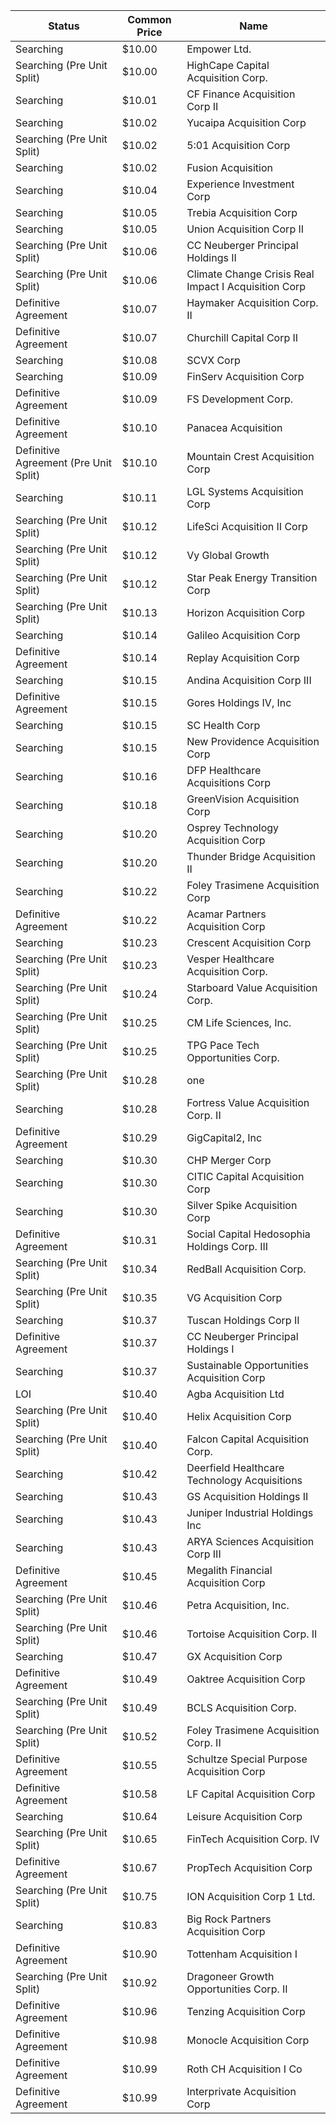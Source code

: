 Status                                | Common Price  | Name                                                
------------------------------------- | ------------- | ----------------------------------------------------
Searching                             | $10.00        | Empower Ltd.                                        
Searching (Pre Unit Split)            | $10.00        | HighCape Capital Acquisition Corp.                  
Searching                             | $10.01        | CF Finance Acquisition Corp II                      
Searching                             | $10.02        | Yucaipa Acquisition Corp                            
Searching (Pre Unit Split)            | $10.02        | 5:01 Acquisition Corp                               
Searching                             | $10.02        | Fusion Acquisition                                  
Searching                             | $10.04        | Experience Investment Corp                          
Searching                             | $10.05        | Trebia Acquisition Corp                             
Searching                             | $10.05        | Union Acquisition Corp II                           
Searching (Pre Unit Split)            | $10.06        | CC Neuberger Principal Holdings II                  
Searching (Pre Unit Split)            | $10.06        | Climate Change Crisis Real Impact I Acquisition Corp
Definitive Agreement                  | $10.07        | Haymaker Acquisition Corp. II                       
Definitive Agreement                  | $10.07        | Churchill Capital Corp II                           
Searching                             | $10.08        | SCVX Corp                                           
Searching                             | $10.09        | FinServ Acquisition Corp                            
Definitive Agreement                  | $10.09        | FS Development Corp.                                
Definitive Agreement                  | $10.10        | Panacea Acquisition                                 
Definitive Agreement (Pre Unit Split) | $10.10        | Mountain Crest Acquisition Corp                     
Searching                             | $10.11        | LGL Systems Acquisition Corp                        
Searching (Pre Unit Split)            | $10.12        | LifeSci Acquisition II Corp                         
Searching (Pre Unit Split)            | $10.12        | Vy Global Growth                                    
Searching (Pre Unit Split)            | $10.12        | Star Peak Energy Transition Corp                    
Searching (Pre Unit Split)            | $10.13        | Horizon Acquisition Corp                            
Searching                             | $10.14        | Galileo Acquisition Corp                            
Definitive Agreement                  | $10.14        | Replay Acquisition Corp                             
Searching                             | $10.15        | Andina Acquisition Corp III                         
Definitive Agreement                  | $10.15        | Gores Holdings IV, Inc                              
Searching                             | $10.15        | SC Health Corp                                      
Searching                             | $10.15        | New Providence Acquisition Corp                     
Searching                             | $10.16        | DFP Healthcare Acquisitions Corp                    
Searching                             | $10.18        | GreenVision Acquisition Corp                        
Searching                             | $10.20        | Osprey Technology Acquisition Corp                  
Searching                             | $10.20        | Thunder Bridge Acquisition II                       
Searching                             | $10.22        | Foley Trasimene Acquisition Corp                    
Definitive Agreement                  | $10.22        | Acamar Partners Acquisition Corp                    
Searching                             | $10.23        | Crescent Acquisition Corp                           
Searching (Pre Unit Split)            | $10.23        | Vesper Healthcare Acquisition Corp.                 
Searching (Pre Unit Split)            | $10.24        | Starboard Value Acquisition Corp.                   
Searching (Pre Unit Split)            | $10.25        | CM Life Sciences, Inc.                              
Searching (Pre Unit Split)            | $10.25        | TPG Pace Tech Opportunities Corp.                   
Searching (Pre Unit Split)            | $10.28        | one                                                 
Searching                             | $10.28        | Fortress Value Acquisition Corp. II                 
Definitive Agreement                  | $10.29        | GigCapital2, Inc                                    
Searching                             | $10.30        | CHP Merger Corp                                     
Searching                             | $10.30        | CITIC Capital Acquisition Corp                      
Searching                             | $10.30        | Silver Spike Acquisition Corp                       
Definitive Agreement                  | $10.31        | Social Capital Hedosophia Holdings Corp. III        
Searching (Pre Unit Split)            | $10.34        | RedBall Acquisition Corp.                           
Searching (Pre Unit Split)            | $10.35        | VG Acquisition Corp                                 
Searching                             | $10.37        | Tuscan Holdings Corp II                             
Definitive Agreement                  | $10.37        | CC Neuberger Principal Holdings I                   
Searching                             | $10.37        | Sustainable Opportunities Acquisition Corp          
LOI                                   | $10.40        | Agba Acquisition Ltd                                
Searching (Pre Unit Split)            | $10.40        | Helix Acquisition Corp                              
Searching (Pre Unit Split)            | $10.40        | Falcon Capital Acquisition Corp.                    
Searching                             | $10.42        | Deerfield Healthcare Technology Acquisitions        
Searching                             | $10.43        | GS Acquisition Holdings II                          
Searching                             | $10.43        | Juniper Industrial Holdings Inc                     
Searching                             | $10.43        | ARYA Sciences Acquisition Corp III                  
Definitive Agreement                  | $10.45        | Megalith Financial Acquisition Corp                 
Searching (Pre Unit Split)            | $10.46        | Petra Acquisition, Inc.                             
Searching (Pre Unit Split)            | $10.46        | Tortoise Acquisition Corp. II                       
Searching                             | $10.47        | GX Acquisition Corp                                 
Definitive Agreement                  | $10.49        | Oaktree Acquisition Corp                            
Searching (Pre Unit Split)            | $10.49        | BCLS Acquisition Corp.                              
Searching (Pre Unit Split)            | $10.52        | Foley Trasimene Acquisition Corp. II                
Definitive Agreement                  | $10.55        | Schultze Special Purpose Acquisition Corp           
Definitive Agreement                  | $10.58        | LF Capital Acquisition Corp                         
Searching                             | $10.64        | Leisure Acquisition Corp                            
Searching (Pre Unit Split)            | $10.65        | FinTech Acquisition Corp. IV                        
Definitive Agreement                  | $10.67        | PropTech Acquisition Corp                           
Searching (Pre Unit Split)            | $10.75        | ION Acquisition Corp 1 Ltd.                         
Searching                             | $10.83        | Big Rock Partners Acquisition Corp                  
Definitive Agreement                  | $10.90        | Tottenham Acquisition I                             
Searching (Pre Unit Split)            | $10.92        | Dragoneer Growth Opportunities Corp. II             
Definitive Agreement                  | $10.96        | Tenzing Acquisition Corp                            
Definitive Agreement                  | $10.98        | Monocle Acquisition Corp                            
Definitive Agreement                  | $10.99        | Roth CH Acquisition I Co                            
Definitive Agreement                  | $10.99        | Interprivate Acquisition Corp                       
